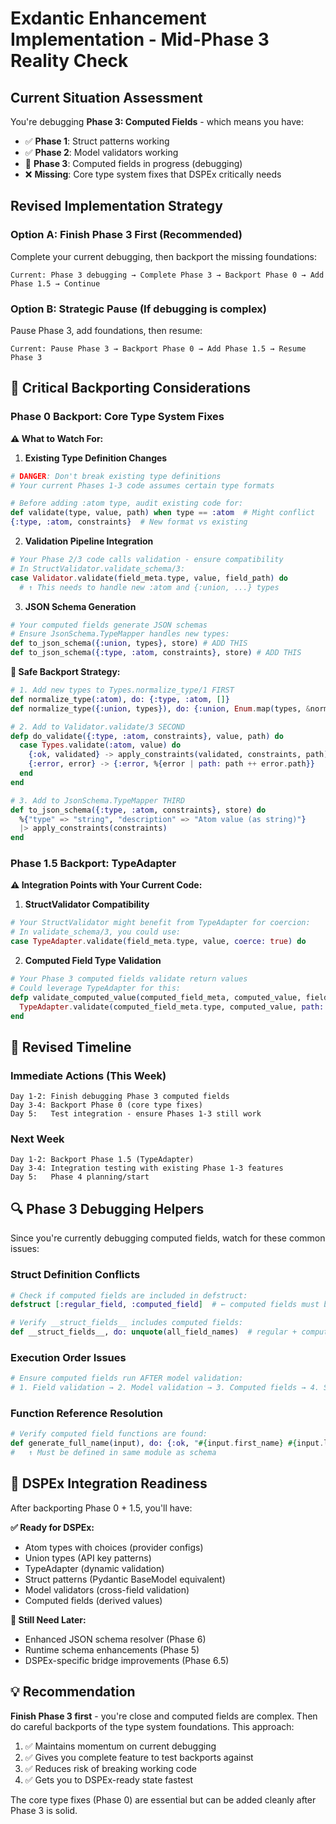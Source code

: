 # Exdantic Enhancement Implementation - Mid-Phase 3 Reality Check

## Current Situation Assessment
You're debugging **Phase 3: Computed Fields** - which means you have:
- ✅ **Phase 1**: Struct patterns working
- ✅ **Phase 2**: Model validators working  
- 🔧 **Phase 3**: Computed fields in progress (debugging)
- ❌ **Missing**: Core type system fixes that DSPEx critically needs

## Revised Implementation Strategy

### **Option A: Finish Phase 3 First** (Recommended)
Complete your current debugging, then backport the missing foundations:

```
Current: Phase 3 debugging → Complete Phase 3 → Backport Phase 0 → Add Phase 1.5 → Continue
```

### **Option B: Strategic Pause** (If debugging is complex)
Pause Phase 3, add foundations, then resume:

```
Current: Pause Phase 3 → Backport Phase 0 → Add Phase 1.5 → Resume Phase 3 
```

## 🚨 **Critical Backporting Considerations**

### **Phase 0 Backport: Core Type System Fixes**

**⚠️ What to Watch For:**

1. **Existing Type Definition Changes**
```elixir
# DANGER: Don't break existing type definitions
# Your current Phases 1-3 code assumes certain type formats

# Before adding :atom type, audit existing code for:
def validate(type, value, path) when type == :atom  # Might conflict
{:type, :atom, constraints}  # New format vs existing
```

2. **Validation Pipeline Integration**
```elixir
# Your Phase 2/3 code calls validation - ensure compatibility
# In StructValidator.validate_schema/3:
case Validator.validate(field_meta.type, value, field_path) do
  # ↑ This needs to handle new :atom and {:union, ...} types
```

3. **JSON Schema Generation**
```elixir
# Your computed fields generate JSON schemas
# Ensure JsonSchema.TypeMapper handles new types:
def to_json_schema({:union, types}, store) # ADD THIS
def to_json_schema({:type, :atom, constraints}, store) # ADD THIS
```

**🔧 Safe Backport Strategy:**
```elixir
# 1. Add new types to Types.normalize_type/1 FIRST
def normalize_type(:atom), do: {:type, :atom, []}
def normalize_type({:union, types}), do: {:union, Enum.map(types, &normalize_type/1), []}

# 2. Add to Validator.validate/3 SECOND  
defp do_validate({:type, :atom, constraints}, value, path) do
  case Types.validate(:atom, value) do
    {:ok, validated} -> apply_constraints(validated, constraints, path)
    {:error, error} -> {:error, %{error | path: path ++ error.path}}
  end
end

# 3. Add to JsonSchema.TypeMapper THIRD
def to_json_schema({:type, :atom, constraints}, store) do
  %{"type" => "string", "description" => "Atom value (as string)"}
  |> apply_constraints(constraints)
end
```

### **Phase 1.5 Backport: TypeAdapter**

**⚠️ Integration Points with Your Current Code:**

1. **StructValidator Compatibility**
```elixir
# Your StructValidator might benefit from TypeAdapter for coercion:
# In validate_schema/3, you could use:
case TypeAdapter.validate(field_meta.type, value, coerce: true) do
```

2. **Computed Field Type Validation**
```elixir
# Your Phase 3 computed fields validate return values
# Could leverage TypeAdapter for this:
defp validate_computed_value(computed_field_meta, computed_value, field_path) do
  TypeAdapter.validate(computed_field_meta.type, computed_value, path: field_path)
end
```

## 🎯 **Revised Timeline**

### **Immediate Actions (This Week)**
```
Day 1-2: Finish debugging Phase 3 computed fields
Day 3-4: Backport Phase 0 (core type fixes)  
Day 5:   Test integration - ensure Phases 1-3 still work
```

### **Next Week**
```
Day 1-2: Backport Phase 1.5 (TypeAdapter)
Day 3-4: Integration testing with existing Phase 1-3 features
Day 5:   Phase 4 planning/start
```

## 🔍 **Phase 3 Debugging Helpers**

Since you're currently debugging computed fields, watch for these common issues:

### **Struct Definition Conflicts**
```elixir
# Check if computed fields are included in defstruct:
defstruct [:regular_field, :computed_field]  # ← computed fields must be here

# Verify __struct_fields__ includes computed fields:
def __struct_fields__, do: unquote(all_field_names)  # regular + computed
```

### **Execution Order Issues**
```elixir
# Ensure computed fields run AFTER model validation:
# 1. Field validation → 2. Model validation → 3. Computed fields → 4. Struct creation
```

### **Function Reference Resolution**
```elixir
# Verify computed field functions are found:
def generate_full_name(input), do: {:ok, "#{input.first_name} #{input.last_name}"}
#   ↑ Must be defined in same module as schema
```

## 🚨 **DSPEx Integration Readiness**

After backporting Phase 0 + 1.5, you'll have:

**✅ Ready for DSPEx:**
- Atom types with choices (provider configs)
- Union types (API key patterns) 
- TypeAdapter (dynamic validation)
- Struct patterns (Pydantic BaseModel equivalent)
- Model validators (cross-field validation)
- Computed fields (derived values)

**🔧 Still Need Later:**
- Enhanced JSON schema resolver (Phase 6)
- Runtime schema enhancements (Phase 5)
- DSPEx-specific bridge improvements (Phase 6.5)

## 💡 **Recommendation**

**Finish Phase 3 first** - you're close and computed fields are complex. Then do careful backports of the type system foundations. This approach:

1. ✅ Maintains momentum on current debugging
2. ✅ Gives you complete feature to test backports against  
3. ✅ Reduces risk of breaking working code
4. ✅ Gets you to DSPEx-ready state fastest

The core type fixes (Phase 0) are essential but can be added cleanly after Phase 3 is solid.
